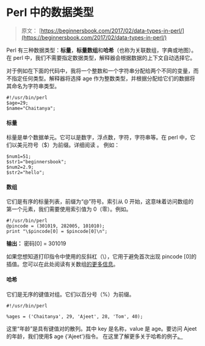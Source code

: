 # Perl 中的数据类型

> 原文： [https://beginnersbook.com/2017/02/data-types-in-perl/](https://beginnersbook.com/2017/02/data-types-in-perl/)

Perl 有三种数据类型：**标量**，**标量数组**和**哈希**（也称为关联数组，字典或地图）。在 perl 中，我们不需要指定数据类型，解释器会根据数据的上下文自动选择它。

对于例如在下面的代码中，我将一个整数和一个字符串分配给两个不同的变量，而不指定任何类型。解释器将选择 age 作为整数类型，并根据分配给它们的数据将其命名为字符串类型。

```
#!/usr/bin/perl
$age=29;
$name="Chaitanya";
```

#### 标量

标量是单个数据单元。它可以是数字，浮点数，字符，字符串等。在 perl 中，它们以美元符号（$）为前缀。详细阅读 [](https://beginnersbook.com/2017/05/scalars-in-perl/) 。
例如：

```
$num1=51; 
$str1="beginnersbook"; 
$num2=2.9;
$str2="hello";
```

#### 数组

它们是有序的标量列表，前缀为“@”符号。索引从 0 开始，这意味着访问数组的第一个元素，我们需要使用索引值为 0（零）。例如。

```
#!/usr/bin/perl
@pincode = (301019, 282005, 101010);
print "\$pincode[0] = $pincode[0]\n";
```

**输出：**
密码[0] = 301019

如果您想知道打印指令中使用的反斜杠（\），它用于避免首次出现 pincode [0]的插值。您可以在此处阅读有关数组[的更多信息](https://beginnersbook.com/2017/05/perl-lists-and-arrays/)。

#### 哈希

它们是无序的键值对组。它们以百分号（%）为前缀。

```
#!/usr/bin/perl

%ages = ('Chaitanya', 29, 'Ajeet', 28, 'Tom', 40);
```

这里“年龄”是具有键值对的散列。其中 key 是名称，value 是 age。要访问 Ajeet 的年龄，我们使用$ age {'Ajeet'}指令。
在这里了解更多关于哈希的例子[。](https://beginnersbook.com/2017/05/hashes-in-perl/)